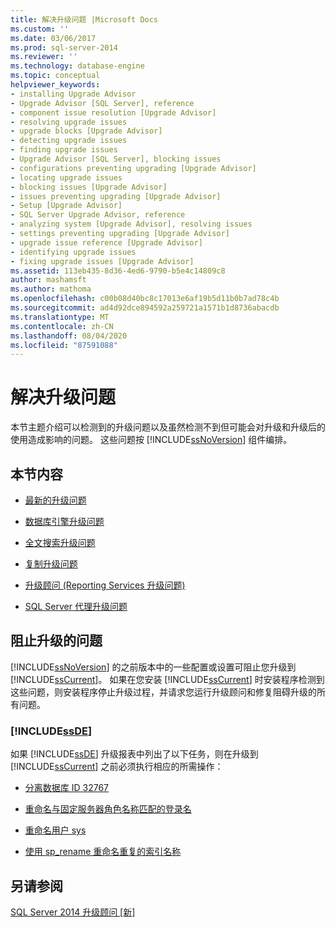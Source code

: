 ```yaml
---
title: 解决升级问题 |Microsoft Docs
ms.custom: ''
ms.date: 03/06/2017
ms.prod: sql-server-2014
ms.reviewer: ''
ms.technology: database-engine
ms.topic: conceptual
helpviewer_keywords:
- installing Upgrade Advisor
- Upgrade Advisor [SQL Server], reference
- component issue resolution [Upgrade Advisor]
- resolving upgrade issues
- upgrade blocks [Upgrade Advisor]
- detecting upgrade issues
- finding upgrade issues
- Upgrade Advisor [SQL Server], blocking issues
- configurations preventing upgrading [Upgrade Advisor]
- locating upgrade issues
- blocking issues [Upgrade Advisor]
- issues preventing upgrading [Upgrade Advisor]
- Setup [Upgrade Advisor]
- SQL Server Upgrade Advisor, reference
- analyzing system [Upgrade Advisor], resolving issues
- settings preventing upgrading [Upgrade Advisor]
- upgrade issue reference [Upgrade Advisor]
- identifying upgrade issues
- fixing upgrade issues [Upgrade Advisor]
ms.assetid: 113eb435-8d36-4ed6-9790-b5e4c14809c8
author: mashamsft
ms.author: mathoma
ms.openlocfilehash: c00b08d40bc8c17013e6af19b5d11b0b7ad78c4b
ms.sourcegitcommit: ad4d92dce894592a259721a1571b1d8736abacdb
ms.translationtype: MT
ms.contentlocale: zh-CN
ms.lasthandoff: 08/04/2020
ms.locfileid: "87591088"
---
```

# <a name="resolving-upgrade-issues"></a>解决升级问题
  本节主题介绍可以检测到的升级问题以及虽然检测不到但可能会对升级和升级后的使用造成影响的问题。 这些问题按 [!INCLUDE[ssNoVersion](../../includes/ssnoversion-md.md)] 组件编排。  
  
## <a name="in-this-section"></a>本节内容  
  
-   [最新的升级问题](../../../2014/sql-server/install/late-breaking-upgrade-issues.md)  
  
-   [数据库引擎升级问题](../../../2014/sql-server/install/database-engine-upgrade-issues.md)  
  
-   [全文搜索升级问题](../../../2014/sql-server/install/full-text-search-upgrade-issues.md)  
  
-   [复制升级问题](../../../2014/sql-server/install/replication-upgrade-issues.md)  
  
-   [升级顾问 &#40;Reporting Services 升级问题&#41;](../../../2014/sql-server/install/reporting-services-upgrade-issues-upgrade-advisor.md)  
  
-   [SQL Server 代理升级问题](../../../2014/sql-server/install/sql-server-agent-upgrade-issues.md)  
  
## <a name="issues-that-prevent-upgrading"></a>阻止升级的问题  
 [!INCLUDE[ssNoVersion](../../includes/ssnoversion-md.md)] 的之前版本中的一些配置或设置可阻止您升级到 [!INCLUDE[ssCurrent](../../includes/sscurrent-md.md)]。 如果在您安装 [!INCLUDE[ssCurrent](../../includes/sscurrent-md.md)] 时安装程序检测到这些问题，则安装程序停止升级过程，并请求您运行升级顾问和修复阻碍升级的所有问题。  
  
### [!INCLUDE[ssDE](../../includes/ssde-md.md)]  
 如果 [!INCLUDE[ssDE](../../includes/ssde-md.md)] 升级报表中列出了以下任务，则在升级到 [!INCLUDE[ssCurrent](../../includes/sscurrent-md.md)] 之前必须执行相应的所需操作：  
  
-   [分离数据库 ID 32767](../../../2014/sql-server/install/detach-database-id-32767.md)  
  
-   [重命名与固定服务器角色名称匹配的登录名](../../../2014/sql-server/install/rename-logins-matching-fixed-server-role-names.md)  
  
-   [重命名用户 sys](../../../2014/sql-server/install/rename-user-sys.md)  
  
-   [使用 sp_rename 重命名重复的索引名称](../../../2014/sql-server/install/use-sp-rename-to-rename-duplicate-index-name.md)  
  
## <a name="see-also"></a>另请参阅  
 [SQL Server 2014 升级顾问 &#91;新&#93;](sql-server-2014-upgrade-advisor.md)  
  
  
